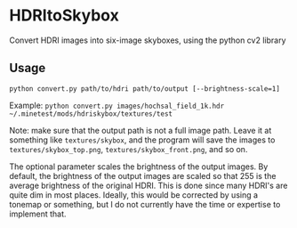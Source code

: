 # HDRItoSkybox

Convert HDRI images into six-image skyboxes, using the python cv2 library

## Usage

`python convert.py path/to/hdri path/to/output [--brightness-scale=1]`

Example: `python convert.py images/hochsal_field_1k.hdr ~/.minetest/mods/hdriskybox/textures/test`

Note: make sure that the output path is not a full image path. Leave it at something like `textures/skybox`, and the program will save the images to `textures/skybox_top.png`, `textures/skybox_front.png`, and so on.

The optional parameter scales the brightness of the output images. By default, the brightness of the output images are scaled so that 255 is the average brightness of the original HDRI. This is done since many HDRI's are quite dim in most places. Ideally, this would be corrected by using a tonemap or something, but I do not currently have the time or expertise to implement that.